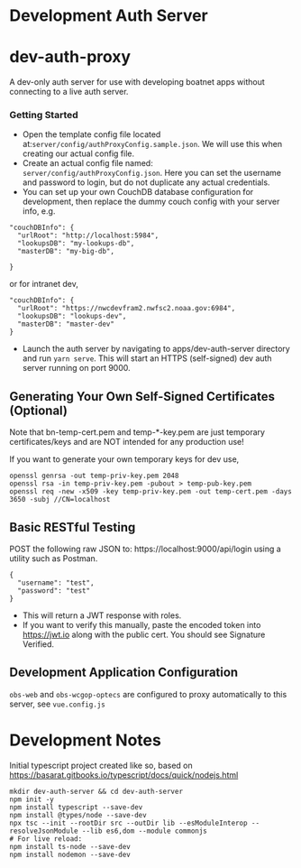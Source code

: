 # Development Auth Server
# dev-auth-proxy

A dev-only auth server for use with developing boatnet apps without connecting to a live auth server.

### Getting Started
- Open the template config file located at:`server/config/authProxyConfig.sample.json`. We will use this when creating our actual config file.
- Create an actual config file named: `server/config/authProxyConfig.json`. Here you can set the username and password to login, but do not duplicate any actual credentials.
- You can set up your own CouchDB database configuration for development, then replace the dummy couch config with your server info, e.g.
```
"couchDBInfo": {
  "urlRoot": "http://localhost:5984",
  "lookupsDB": "my-lookups-db",
  "masterDB": "my-big-db",

}
```
or for intranet dev,
```
"couchDBInfo": {
  "urlRoot": "https://nwcdevfram2.nwfsc2.noaa.gov:6984",
  "lookupsDB": "lookups-dev",
  "masterDB": "master-dev"
}
```
- Launch the auth server by navigating to apps/dev-auth-server directory and run `yarn serve`. This will start an HTTPS (self-signed) dev auth server running on port 9000.

## Generating Your Own Self-Signed Certificates (Optional)
Note that bn-temp-cert.pem and temp-\*-key.pem are just temporary certificates/keys and are NOT intended for any production use!

If you want to generate your own temporary keys for dev use,

```
openssl genrsa -out temp-priv-key.pem 2048
openssl rsa -in temp-priv-key.pem -pubout > temp-pub-key.pem
openssl req -new -x509 -key temp-priv-key.pem -out temp-cert.pem -days 3650 -subj //CN=localhost
```

## Basic RESTful Testing

POST the following raw JSON to: https://localhost:9000/api/login using a utility such as Postman.

```
{
  "username": "test",
  "password": "test"
}
```

- This will return a JWT response with roles.
- If you want to verify this manually, paste the encoded token into https://jwt.io along with the public cert. You should see Signature Verified.

## Development Application Configuration

`obs-web` and `obs-wcgop-optecs` are configured to proxy automatically to this server, see `vue.config.js`

# Development Notes

Initial typescript project created like so, based on https://basarat.gitbooks.io/typescript/docs/quick/nodejs.html

```
mkdir dev-auth-server && cd dev-auth-server
npm init -y
npm install typescript --save-dev
npm install @types/node --save-dev
npx tsc --init --rootDir src --outDir lib --esModuleInterop --resolveJsonModule --lib es6,dom --module commonjs
# For live reload:
npm install ts-node --save-dev
npm install nodemon --save-dev
